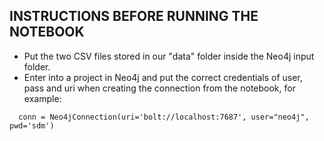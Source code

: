 ## INSTRUCTIONS BEFORE RUNNING THE NOTEBOOK

- Put the two CSV files stored in our "data" folder inside the Neo4j input folder.
- Enter into a project in Neo4j and put the correct credentials of user, pass and uri when creating the connection from the notebook, for example:
```
  conn = Neo4jConnection(uri='bolt://localhost:7687', user="neo4j", pwd='sdm')
```
